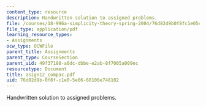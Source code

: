```yaml
---
content_type: resource
description: Handwritten solution to assigned problems.
file: /courses/18-996a-simplicity-theory-spring-2004/76d82d9b0f8fc1e05e0660106e748102_asign12_compac.pdf
file_type: application/pdf
learning_resource_types:
- Assignments
ocw_type: OCWFile
parent_title: Assignments
parent_type: CourseSection
parent_uid: 49f37188-a0dc-dbbe-e2ab-8f7005a009ec
resourcetype: Document
title: asign12_compac.pdf
uid: 76d82d9b-0f8f-c1e0-5e06-60106e748102
---
```

Handwritten solution to assigned problems.


